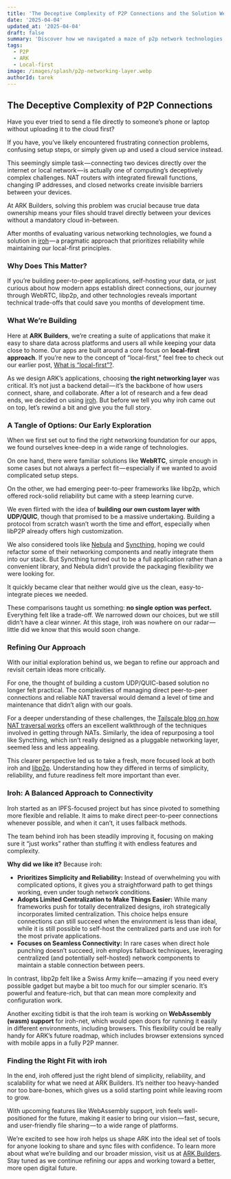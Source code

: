 ```yaml
---
title: 'The Deceptive Complexity of P2P Connections and the Solution We Found'
date: '2025-04-04'
updated_at: '2025-04-04'
draft: false
summary: 'Discover how we navigated a maze of p2p network technologies, comparing WebRTC, Libp2p, and Iroh to find the perfect fit for seamless data synchronization.'
tags:
  - P2P
  - ARK
  - Local-first
image: /images/splash/p2p-networking-layer.webp
authorId: tarek
---
```


## The Deceptive Complexity of P2P Connections

Have you ever tried to send a file directly to someone’s phone or laptop without uploading it to the cloud first?

If you have, you’ve likely encountered frustrating connection problems, confusing setup steps, or simply given up and used a cloud service instead.

This seemingly simple task — connecting two devices directly over the internet or local network — is actually one of computing’s deceptively complex challenges. NAT routers with integrated firewall functions, changing IP addresses, and closed networks create invisible barriers between your devices.

At ARK Builders, solving this problem was crucial because true data ownership means your files should travel directly between your devices without a mandatory cloud in-between.

After months of evaluating various networking technologies, we found a solution in [iroh](https://www.iroh.computer/) — a pragmatic approach that prioritizes reliability while maintaining our local-first principles.

### Why Does This Matter?

If you’re building peer-to-peer applications, self-hosting your data, or just curious about how modern apps establish direct connections, our journey through WebRTC, libp2p, and other technologies reveals important technical trade-offs that could save you months of development time.

### What We’re Building

Here at **ARK Builders**, we’re creating a suite of applications that make it easy to share data across platforms and users all while keeping your data close to home. Our apps are built around a core focus on **local-first approach**. If you’re new to the concept of “local-first,” feel free to check out our earlier post, [What is “local-first”?](https://www.ark-builders.dev/blog/what-is-local-first).

As we design ARK’s applications, choosing **the right networking layer** was critical. It’s not just a backend detail — it’s the backbone of how users connect, share, and collaborate. After a lot of research and a few dead ends, we decided on using [iroh](https://github.com/n0-computer/iroh). But before we tell you why iroh came out on top, let’s rewind a bit and give you the full story.

### A Tangle of Options: Our Early Exploration

When we first set out to find the right networking foundation for our apps, we found ourselves knee-deep in a wide range of technologies.

On one hand, there were familiar solutions like **WebRTC**, simple enough in some cases but not always a perfect fit — especially if we wanted to avoid complicated setup steps.

On the other, we had emerging peer-to-peer frameworks like libp2p, which offered rock-solid reliability but came with a steep learning curve.

We even flirted with the idea of **building our own custom layer with UDP/QUIC**, though that promised to be a massive undertaking. Building a protocol from scratch wasn’t worth the time and effort, especially when libP2P already offers high customization.

We also considered tools like [Nebula](https://nebula.defined.net/docs/) and [Syncthing](https://syncthing.net/), hoping we could refactor some of their networking components and neatly integrate them into our stack. But Syncthing turned out to be a full application rather than a convenient library, and Nebula didn’t provide the packaging flexibility we were looking for.

It quickly became clear that neither would give us the clean, easy-to-integrate pieces we needed.

These comparisons taught us something: **no single option was perfect.** Everything felt like a trade-off. We narrowed down our choices, but we still didn’t have a clear winner. At this stage, iroh was nowhere on our radar — little did we know that this would soon change.

### Refining Our Approach

With our initial exploration behind us, we began to refine our approach and revisit certain ideas more critically.

For one, the thought of building a custom UDP/QUIC-based solution no longer felt practical. The complexities of managing direct peer-to-peer connections and reliable NAT traversal would demand a level of time and maintenance that didn’t align with our goals.

For a deeper understanding of these challenges, the [Tailscale blog on how NAT traversal works](https://tailscale.com/blog/how-nat-traversal-works) offers an excellent walkthrough of the techniques involved in getting through NATs. Similarly, the idea of repurposing a tool like Syncthing, which isn’t really designed as a pluggable networking layer, seemed less and less appealing.

This clearer perspective led us to take a fresh, more focused look at both iroh and [libp2p](https://libp2p.io/). Understanding how they differed in terms of simplicity, reliability, and future readiness felt more important than ever.

### Iroh: A Balanced Approach to Connectivity

Iroh started as an IPFS-focused project but has since pivoted to something more flexible and reliable. It aims to make direct peer-to-peer connections whenever possible, and when it can’t, it uses fallback methods.

The team behind iroh has been steadily improving it, focusing on making sure it “just works” rather than stuffing it with endless features and complexity.

**Why did we like it?** Because iroh:

-   **Prioritizes Simplicity and Reliability:** Instead of overwhelming you with complicated options, it gives you a straightforward path to get things working, even under tough network conditions.
-   **Adopts Limited Centralization to Make Things Easier:** While many frameworks push for totally decentralized designs, iroh strategically incorporates limited centralization. This choice helps ensure connections can still succeed when the environment is less than ideal, while it is still possible to self-host the centralized parts and use iroh for the most private applications.
-   **Focuses on Seamless Connectivity:** In rare cases when direct hole punching doesn’t succeed, iroh employs fallback techniques, leveraging centralized (and potentially self-hosted) network components to maintain a stable connection between peers.

In contrast, libp2p felt like a Swiss Army knife — amazing if you need every possible gadget but maybe a bit too much for our simpler scenario. It’s powerful and feature-rich, but that can mean more complexity and configuration work.

Another exciting tidbit is that the iroh team is working on **WebAssembly (wasm) support** for iroh-net, which would open doors for running it easily in different environments, including browsers. This flexibility could be really handy for ARK’s future roadmap, which includes browser extensions synced with mobile apps in a fully P2P manner.

### Finding the Right Fit with iroh

In the end, iroh offered just the right blend of simplicity, reliability, and scalability for what we need at ARK Builders. It’s neither too heavy-handed nor too bare-bones, which gives us a solid starting point while leaving room to grow.

With upcoming features like WebAssembly support, iroh feels well-positioned for the future, making it easier to bring our vision — fast, secure, and user-friendly file sharing — to a wide range of platforms.

We’re excited to see how iroh helps us shape ARK into the ideal set of tools for anyone looking to share and sync files with confidence. To learn more about what we’re building and our broader mission, visit us at [ARK Builders](https://www.ark-builders.dev). Stay tuned as we continue refining our apps and working toward a better, more open digital future.
